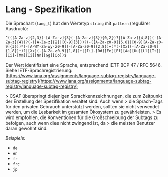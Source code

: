 # Lang - Spezifikation

Die Sprachart (`lang_t`) hat den Wertetyp `string` mit `pattern` (regulärer Ausdruck):

```regexp
^(([A-Za-z]{2,3}(-[A-Za-z]{3}(-[A-Za-z]{3}){0,2})?|[A-Za-z]{4,8})(-[A-Za-z]{4})?(-([A-Za-z]{2}|[0-9]{3}))?(-([A-Za-z0-9]{5,8}|[0-9][A-Za-z0-9]{3}))*(-[A-WY-Za-wy-z0-9](-[A-Za-z0-9]{2,8})+)*(-[Xx](-[A-Za-z0-9]{1,8})+)?|[Xx](-[A-Za-z0-9]{1,8})+|[Ii]-[Dd][Ee][Ff][Aa][Uu][Ll][Tt]|[Ii]-[Mm][Ii][Nn][Gg][Oo])$
```

Der Wert identifiziert eine Sprache, entsprechend IETF BCP 47 / RFC 5646. Siehe IETF-Sprachregistrierung: [https://www.iana.org/assignments/language-subtag-registry/language-subtag-registry](https://www.iana.org/assignments/language-subtag-registry/language-subtag-registry)

&gt; CSAF überspringt diejenigen Sprachkennzeichnungen, die zum Zeitpunkt der Erstellung der Spezifikation veraltet sind. Auch wenn
&gt; die Sprach-Tags für den privaten Gebrauch unterstützt werden, sollten sie nicht verwendet werden, um die Lesbarkeit im gesamten Ökosystem zu gewährleisten.
&gt; Es wird empfohlen, die Konventionen für die Großschreibung der Subtags zu befolgen, auch wenn dies nicht zwingend ist, da
&gt; die meisten Benutzer daran gewöhnt sind.

*Beispiele:*

* `de`
* `en`
* `fr`
* `frc`
* `jp`
